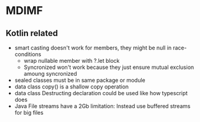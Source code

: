 # MDIMF

## Kotlin related

- smart casting doesn't work for members, they might be null in race-conditions
    - wrap nullable member with ?.let block
    - Syncronized won't work because they just ensure mutual exclusion amoung syncronized
- sealed classes must be in same package or module
- data class copy() is a shallow copy operation
- data class Destructing declaration could be used like how typescript does
- Java File streams have a 2Gb limitation: Instead use buffered streams for big files 